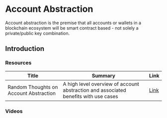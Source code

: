 # Account Abstraction

Account abstraction is the premise that all accounts or wallets in a blockchain ecosystem will be smart contract based - not solely a private/public key combination. 

## Introduction 

### Resources
| Title | Summary | Link |
| ------- | ------- | ------ | 
Random Thoughts on Account Abstraction | A high level overview of account abstraction and associated benefits with use cases | <a href="https://hackmd.io/@s0lness/BJUb16Yo9#Account-Abstraction-a-primer" target="_blank">Link</a>

### Videos


